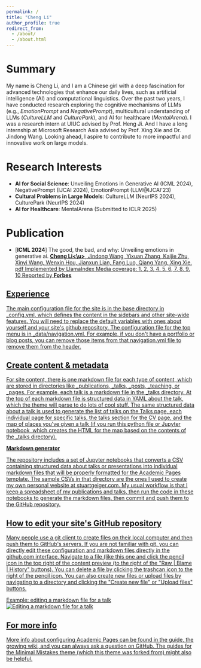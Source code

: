 ```yaml
---
permalink: /
title: "Cheng Li"
author_profile: true
redirect_from: 
  - /about/
  - /about.html
---
```



Summary
======
My name is Cheng Li, and I am a Chinese girl with a deep fascination for advanced technologies that enhance our daily lives, such as artificial intelligence (AI) and computational linguistics. Over the past two years, I have conducted research exploring the cognitive mechanisms of LLMs (e.g., _EmotionPrompt_ and _NegativePrompt_), multicultural understanding of LLMs (_CultureLLM_ and _CulturePark_), and AI for healthcare (_MentalArena_). I was a research intern at UIUC advised by Prof. Heng Ji. And I have a long internship at Microsoft Research Asia advised by Prof. Xing Xie and Dr. Jindong Wang. Looking ahead, I aspire to contribute to more impactful and innovative work on large models.

Research Interests
======
- **AI for Social Science**: Unveiling Emotions in Generative AI (ICML 2024), NegativePrompt (IJCAI 2024), EmotionPrompt (LLM@IJCAI'23)
- **Cultural Problems in Large Models**: CultureLLM (NeurIPS 2024), CulturePark (NeurIPS 2024)
- **AI for Healthcare**: MentalArena (Submitted to ICLR 2025)

Publication
======
- [**ICML 2024**] The good, the bad, and why: Unveiling emotions in generative ai. **<u>Cheng Li<\u>**, Jindong Wang, Yixuan Zhang, Kaijie Zhu, Xinyi Wang, Wenxin Hou, Jianxun Lian, Fang Luo, Qiang Yang, Xing Xie. [pdf](https://arxiv.org/pdf/2312.11111) Implemented by [LlamaIndex](https://docs.llamaindex.ai/en/latest/examples/prompts/emotion_prompt.html) Media coverage: [1](https://techxplore.com/news/2023-08-exploring-effects-emotional-stimuli-large.html), [2](https://flowgpt.com/blog/emoGPT), [3](https://mp.weixin.qq.com/s/z-lg-yDibKoT_gO97HSK5Q), [4](https://www.godofprompt.ai/blog/getting-emotional-with-large-language-models-llms-can-increase-performance-by-115-case-study). [5](https://stackdiary.com/emotionprompts-ai-prompt-study/), [6](https://says.com/my/tech/chatgpt-emotional-intelligence), [7](https://www.prompthub.us/blog/getting-emotional-with-llms), [8](https://www.tradingview.com/news/benzinga:6720a9647094b:0-the-power-of-emotion-how-emotional-manipulation-elevates-chatgpt-s-performance/), [9](https://mp.weixin.qq.com/s?__biz=MzIwNzc2NTk0NQ%3D%3D&mid=2247565531&idx=2&sn=3ed8cc9e3b5be81cde8f0e0f99865852&ref=openi.cn). [10](https://webappia.com/investigating-the-impact-of-emotional-stimuli-on-language-models-emotionalai/?feed_id=13302&_unique_id=64cfac8201058) Reported by [**Forbes**](https://www.forbes.com/sites/lanceeliot/2023/11/11/the-answer-to-why-emotionally-worded-prompts-can-goose-generative-ai-into-better-answers-and-how-to-spur-a-decidedly-positive-rise-out-of-ai/?sh=5383b56e37e5) 

Experience
------
The main configuration file for the site is in the base directory in [_config.yml](https://github.com/academicpages/academicpages.github.io/blob/master/_config.yml), which defines the content in the sidebars and other site-wide features. You will need to replace the default variables with ones about yourself and your site's github repository. The configuration file for the top menu is in [_data/navigation.yml](https://github.com/academicpages/academicpages.github.io/blob/master/_data/navigation.yml). For example, if you don't have a portfolio or blog posts, you can remove those items from that navigation.yml file to remove them from the header. 

Create content & metadata
------
For site content, there is one markdown file for each type of content, which are stored in directories like _publications, _talks, _posts, _teaching, or _pages. For example, each talk is a markdown file in the [_talks directory](https://github.com/academicpages/academicpages.github.io/tree/master/_talks). At the top of each markdown file is structured data in YAML about the talk, which the theme will parse to do lots of cool stuff. The same structured data about a talk is used to generate the list of talks on the [Talks page](https://academicpages.github.io/talks), each [individual page](https://academicpages.github.io/talks/2012-03-01-talk-1) for specific talks, the talks section for the [CV page](https://academicpages.github.io/cv), and the [map of places you've given a talk](https://academicpages.github.io/talkmap.html) (if you run this [python file](https://github.com/academicpages/academicpages.github.io/blob/master/talkmap.py) or [Jupyter notebook](https://github.com/academicpages/academicpages.github.io/blob/master/talkmap.ipynb), which creates the HTML for the map based on the contents of the _talks directory).

**Markdown generator**

The repository includes [a set of Jupyter notebooks](https://github.com/academicpages/academicpages.github.io/tree/master/markdown_generator
) that converts a CSV containing structured data about talks or presentations into individual markdown files that will be properly formatted for the Academic Pages template. The sample CSVs in that directory are the ones I used to create my own personal website at stuartgeiger.com. My usual workflow is that I keep a spreadsheet of my publications and talks, then run the code in these notebooks to generate the markdown files, then commit and push them to the GitHub repository.

How to edit your site's GitHub repository
------
Many people use a git client to create files on their local computer and then push them to GitHub's servers. If you are not familiar with git, you can directly edit these configuration and markdown files directly in the github.com interface. Navigate to a file (like [this one](https://github.com/academicpages/academicpages.github.io/blob/master/_talks/2012-03-01-talk-1.md) and click the pencil icon in the top right of the content preview (to the right of the "Raw | Blame | History" buttons). You can delete a file by clicking the trashcan icon to the right of the pencil icon. You can also create new files or upload files by navigating to a directory and clicking the "Create new file" or "Upload files" buttons. 

Example: editing a markdown file for a talk
![Editing a markdown file for a talk](/images/editing-talk.png)

For more info
------
More info about configuring Academic Pages can be found in [the guide](https://academicpages.github.io/markdown/), the [growing wiki](https://github.com/academicpages/academicpages.github.io/wiki), and you can always [ask a question on GitHub](https://github.com/academicpages/academicpages.github.io/discussions). The [guides for the Minimal Mistakes theme](https://mmistakes.github.io/minimal-mistakes/docs/configuration/) (which this theme was forked from) might also be helpful.
